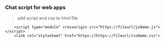 ### Chat script for web apps

> add script and css to html file

```
    <script type="module" crossorigin src="https://fileurl/jsName.js"></script>
    <link rel="stylesheet" href="https://https://fileurl/cssName.css">
```
